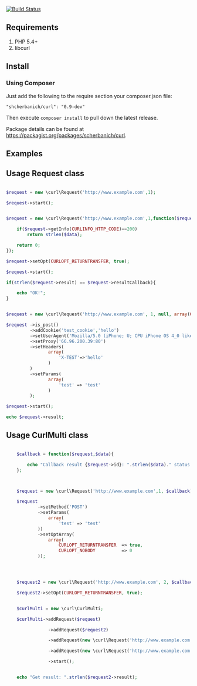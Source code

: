 [![Build Status](https://travis-ci.org/shcherbanich/curl.svg?branch=master)](https://travis-ci.org/shcherbanich/curl)

## Requirements

1. PHP 5.4+
2. libcurl

## Install

### Using Composer

Just add the following to the require section your composer.json file:

```
"shcherbanich/curl": "0.9-dev"
```

Then execute `composer install` to pull down the latest release.

Package details can be found at https://packagist.org/packages/scherbanich/curl.

## Examples

Usage Request class
-----

```php

$request = new \curl\Request('http://www.example.com',1);

$request->start();

```


```php

$request = new \curl\Request('http://www.example.com',1,function($request,$data){

    if($request->getInfo(CURLINFO_HTTP_CODE)==200)
        return strlen($data);

    return 0;
});

$request->setOpt(CURLOPT_RETURNTRANSFER, true);

$request->start();

if(strlen($request->result) == $request->resultCallback){

    echo "OK!";
}

```


```php

$request = new \curl\Request('http://www.example.com', 1, null, array(CURLOPT_RETURNTRANSFER => true));

$request ->is_post()
         ->addCookie('test_cookie','hello')
         ->setUserAgent('Mozilla/5.0 (iPhone; U; CPU iPhone OS 4_0 like Mac OS X; en-us) AppleWebKit/532.9 (KHTML, like Gecko) Version/4.0.5 Mobile/8A293 Safari/6531.22.7')
         ->setProxy('66.96.200.39:80')
         ->setHeaders(
                array(
                    'X-TEST'=>'hello'
                )
         )
         ->setParams(
                array(
                    'test' => 'test'
                )
         );

$request->start();

echo $request->result;

```


Usage CurlMulti class
-----

```php

    $callback = function($request,$data){

        echo "Callback result {$request->id}: ".strlen($data)." status: {$request->getInfo(CURLINFO_HTTP_CODE)} error: {$request->getError()}".'<br><br>';
    };



    $request = new \curl\Request('http://www.example.com',1, $callback);

    $request
            ->setMethod('POST')
            ->setParams(
                array(
                    'test' => 'test'
            ))
            ->setOptArray(
                array(
                    CURLOPT_RETURNTRANSFER  => true,
                    CURLOPT_NOBODY          => 0
            ));




    $request2 = new \curl\Request('http://www.example.com', 2, $callback);

    $request2->setOpt(CURLOPT_RETURNTRANSFER, true);


    $curlMulti = new \curl\CurlMulti;

    $curlMulti->addRequest($request)

                ->addRequest($request2)

                ->addRequest(new \curl\Request('http://www.example.com', 3, $callback, array(CURLOPT_RETURNTRANSFER => true)))

                ->addRequest(new \curl\Request('http://www.example.com', 4, $callback, array(CURLOPT_RETURNTRANSFER => true)))

                ->start();


    echo "Get result: ".strlen($request2->result);

```
